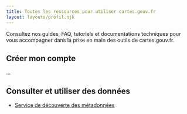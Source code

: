 ```yaml
---
title: Toutes les ressources pour utiliser cartes.gouv.fr
layout: layouts/profil.njk
---
```


Consultez nos guides, FAQ, tutoriels et documentations techniques pour vous accompagner dans la prise en main des outils de cartes.gouv.fr.

## Créer mon compte

...

## Consulter et utiliser des données

-   [Service de découverte des métadonnées](metadata)
